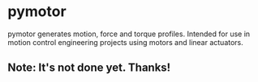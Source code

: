 # pymotor

pymotor generates motion, force and torque profiles. Intended for use in motion control engineering projects using motors and linear actuators.

## Note: It's not done yet. Thanks!
